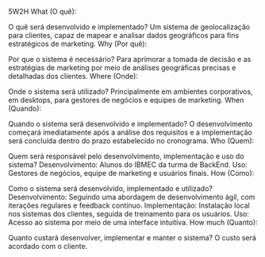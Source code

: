 
5W2H
What (O quê):

O quê será desenvolvido e implementado?
Um sistema de geolocalização para clientes, capaz de mapear e analisar dados geográficos para fins estratégicos de marketing.
Why (Por quê):

Por que o sistema é necessário?
Para aprimorar a tomada de decisão e as estratégias de marketing por meio de análises geográficas precisas e detalhadas dos clientes.
Where (Onde):

Onde o sistema será utilizado?
Principalmente em ambientes corporativos, em desktops, para gestores de negócios e equipes de marketing.
When (Quando):

Quando o sistema será desenvolvido e implementado?
O desenvolvimento começará imediatamente após a análise dos requisitos e a implementação será concluída dentro do prazo estabelecido no cronograma.
Who (Quem):

Quem será responsável pelo desenvolvimento, implementação e uso do sistema?
Desenvolvimento: Alunos do IBMEC da turma de BackEnd.
Uso: Gestores de negócios, equipe de marketing e usuários finais.
How (Como):

Como o sistema será desenvolvido, implementado e utilizado?
Desenvolvimento: Seguindo uma abordagem de desenvolvimento ágil, com iterações regulares e feedback contínuo.
Implementação: Instalação local nos sistemas dos clientes, seguida de treinamento para os usuários.
Uso: Acesso ao sistema por meio de uma interface intuitiva.
How much (Quanto):

Quanto custará desenvolver, implementar e manter o sistema?
O custo será acordado com o cliente.
